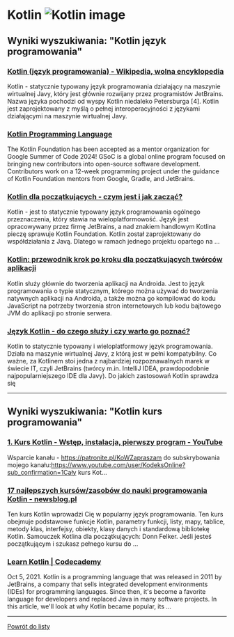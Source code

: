 # Kotlin ![Kotlin image](https://www.tiobe.com/wp-content/themes/tiobe/tiobe-index/images/Kotlin.png)

## Wyniki wyszukiwania: "Kotlin język programowania" 

### [Kotlin (język programowania) - Wikipedia, wolna encyklopedia](https://pl.wikipedia.org/wiki/Kotlin_(język_programowania)) 

 Kotlin - statycznie typowany język programowania działający na maszynie wirtualnej Javy, który jest głównie rozwijany przez programistów JetBrains. Nazwa języka pochodzi od wyspy Kotlin niedaleko Petersburga [4]. Kotlin jest zaprojektowany z myślą o pełnej interoperacyjności z językami działającymi na maszynie wirtualnej Javy.




### [Kotlin Programming Language](https://kotlinlang.org/) 

 The Kotlin Foundation has been accepted as a mentor organization for Google Summer of Code 2024! GSoC is a global online program focused on bringing new contributors into open-source software development. Contributors work on a 12-week programming project under the guidance of Kotlin Foundation mentors from Google, Gradle, and JetBrains.




### [Kotlin dla początkujących - czym jest i jak zacząć?](https://bykowski.pl/kotlin-dla-poczatkujacych-czym-jest-i-jak-zaczac/) 

 Kotlin - jest to statycznie typowany język programowania ogólnego przeznaczenia, który stawia na wieloplatformowość. Język jest opracowywany przez firmę JetBrains, a nad znakiem handlowym Kotlina pieczę sprawuje Kotlin Foundation. Kotlin został zaprojektowany do współdziałania z Javą. Dlatego w ramach jednego projektu opartego na ...




### [Kotlin: przewodnik krok po kroku dla początkujących twórców aplikacji](https://appmaster.io/pl/blog/kotlin-przewodnik-krok-po-kroku) 

 Kotlin służy głównie do tworzenia aplikacji na Androida. Jest to język programowania o typie statycznym, którego można używać do tworzenia natywnych aplikacji na Androida, a także można go kompilować do kodu JavaScript na potrzeby tworzenia stron internetowych lub kodu bajtowego JVM do aplikacji po stronie serwera.




### [Język Kotlin - do czego służy i czy warto go poznać?](https://blog.strefakursow.pl/jezyk-kotlin-do-czego-sluzy-i-czy-warto-go-poznac/) 

 Kotlin to statycznie typowany i wieloplatformowy język programowania. Działa na maszynie wirtualnej Javy, z którą jest w pełni kompatybilny. Co ważne, za Kotlinem stoi jedna z najbardziej rozpoznawalnych marek w świecie IT, czyli JetBrains (twórcy m.in. IntelliJ IDEA, prawdopodobnie najpopularniejszego IDE dla Javy). Do jakich zastosowań Kotlin sprawdza się






---

## Wyniki wyszukiwania: "Kotlin kurs programowania" 

### [1. Kurs Kotlin - Wstęp, instalacja, pierwszy program - YouTube](https://www.youtube.com/watch?v=RfiY8RKhV3U) 

 Wsparcie kanału - https://patronite.pl/KoWZapraszam do subskrybowania mojego kanału:https://www.youtube.com/user/KodeksOnline?sub_confirmation=1Cały kurs Kot...




### [17 najlepszych kursów/zasobów do nauki programowania Kotlin - newsblog.pl](https://newsblog.pl/17-najlepszych-kursow-zasobow-do-nauki-programowania-kotlin/) 

 Ten kurs Kotlin wprowadzi Cię w popularny język programowania. Ten kurs obejmuje podstawowe funkcje Kotlin, parametry funkcji, listy, mapy, tablice, metody klas, interfejsy, obiekty, klasy danych i standardową bibliotekę Kotlin. Samouczek Kotlina dla początkujących: Donn Felker. Jeśli jesteś początkującym i szukasz pełnego kursu do ...




### [Learn Kotlin | Codecademy](https://www.codecademy.com/learn/learn-kotlin) 

 Oct 5, 2021. Kotlin is a programming language that was released in 2011 by JetBrains, a company that sells integrated development environments (IDEs) for programming languages. Since then, it's become a favorite language for developers and replaced Java in many software projects. In this article, we'll look at why Kotlin became popular, its ...






---

 [Powrót do listy](../top20.md)